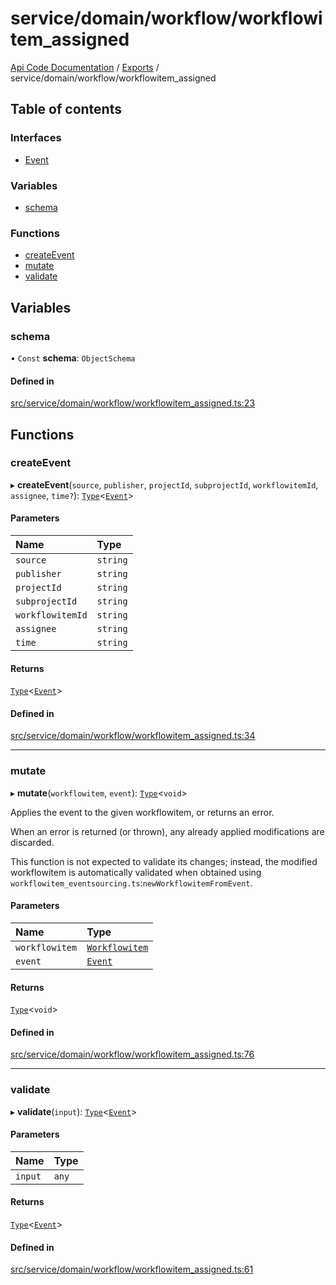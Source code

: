 # service/domain/workflow/workflowitem\_assigned
 
[Api Code Documentation](../README.md) / [Exports](../modules.md) / service/domain/workflow/workflowitem\_assigned

## Table of contents

### Interfaces

- [Event](../interfaces/service_domain_workflow_workflowitem_assigned.Event.md)

### Variables

- [schema](service_domain_workflow_workflowitem_assigned.md#schema)

### Functions

- [createEvent](service_domain_workflow_workflowitem_assigned.md#createevent)
- [mutate](service_domain_workflow_workflowitem_assigned.md#mutate)
- [validate](service_domain_workflow_workflowitem_assigned.md#validate)

## Variables

### schema

• `Const` **schema**: `ObjectSchema`

#### Defined in

[src/service/domain/workflow/workflowitem_assigned.ts:23](https://github.com/openkfw/TruBudget/blob/f6ee764/api/src/service/domain/workflow/workflowitem_assigned.ts#L23)

## Functions

### createEvent

▸ **createEvent**(`source`, `publisher`, `projectId`, `subprojectId`, `workflowitemId`, `assignee`, `time?`): [`Type`](result.md#type)<[`Event`](../interfaces/service_domain_workflow_workflowitem_assigned.Event.md)\>

#### Parameters

| Name | Type |
| :------ | :------ |
| `source` | `string` |
| `publisher` | `string` |
| `projectId` | `string` |
| `subprojectId` | `string` |
| `workflowitemId` | `string` |
| `assignee` | `string` |
| `time` | `string` |

#### Returns

[`Type`](result.md#type)<[`Event`](../interfaces/service_domain_workflow_workflowitem_assigned.Event.md)\>

#### Defined in

[src/service/domain/workflow/workflowitem_assigned.ts:34](https://github.com/openkfw/TruBudget/blob/f6ee764/api/src/service/domain/workflow/workflowitem_assigned.ts#L34)

___

### mutate

▸ **mutate**(`workflowitem`, `event`): [`Type`](result.md#type)<`void`\>

Applies the event to the given workflowitem, or returns an error.

When an error is returned (or thrown), any already applied modifications are
discarded.

This function is not expected to validate its changes; instead, the modified
workflowitem is automatically validated when obtained using
`workflowitem_eventsourcing.ts`:`newWorkflowitemFromEvent`.

#### Parameters

| Name | Type |
| :------ | :------ |
| `workflowitem` | [`Workflowitem`](../interfaces/service_domain_workflow_workflowitem.Workflowitem.md) |
| `event` | [`Event`](../interfaces/service_domain_workflow_workflowitem_assigned.Event.md) |

#### Returns

[`Type`](result.md#type)<`void`\>

#### Defined in

[src/service/domain/workflow/workflowitem_assigned.ts:76](https://github.com/openkfw/TruBudget/blob/f6ee764/api/src/service/domain/workflow/workflowitem_assigned.ts#L76)

___

### validate

▸ **validate**(`input`): [`Type`](result.md#type)<[`Event`](../interfaces/service_domain_workflow_workflowitem_assigned.Event.md)\>

#### Parameters

| Name | Type |
| :------ | :------ |
| `input` | `any` |

#### Returns

[`Type`](result.md#type)<[`Event`](../interfaces/service_domain_workflow_workflowitem_assigned.Event.md)\>

#### Defined in

[src/service/domain/workflow/workflowitem_assigned.ts:61](https://github.com/openkfw/TruBudget/blob/f6ee764/api/src/service/domain/workflow/workflowitem_assigned.ts#L61)
